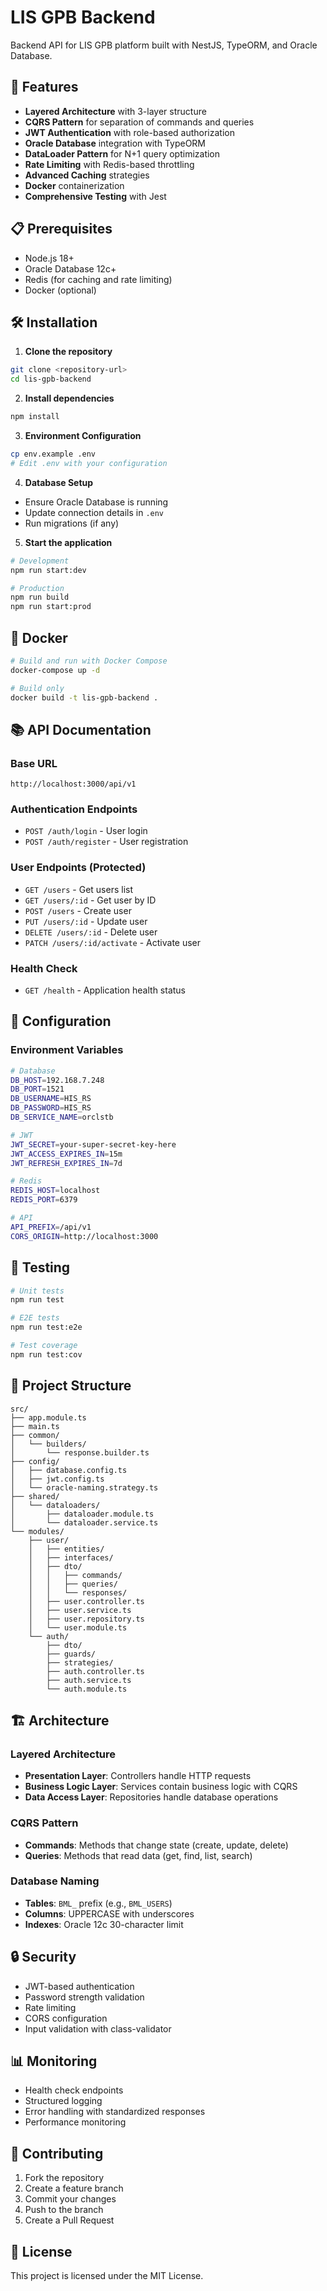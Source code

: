 # LIS GPB Backend

Backend API for LIS GPB platform built with NestJS, TypeORM, and Oracle Database.

## 🚀 Features

- **Layered Architecture** with 3-layer structure
- **CQRS Pattern** for separation of commands and queries
- **JWT Authentication** with role-based authorization
- **Oracle Database** integration with TypeORM
- **DataLoader Pattern** for N+1 query optimization
- **Rate Limiting** with Redis-based throttling
- **Advanced Caching** strategies
- **Docker** containerization
- **Comprehensive Testing** with Jest

## 📋 Prerequisites

- Node.js 18+
- Oracle Database 12c+
- Redis (for caching and rate limiting)
- Docker (optional)

## 🛠️ Installation

1. **Clone the repository**
```bash
git clone <repository-url>
cd lis-gpb-backend
```

2. **Install dependencies**
```bash
npm install
```

3. **Environment Configuration**
```bash
cp env.example .env
# Edit .env with your configuration
```

4. **Database Setup**
- Ensure Oracle Database is running
- Update connection details in `.env`
- Run migrations (if any)

5. **Start the application**
```bash
# Development
npm run start:dev

# Production
npm run build
npm run start:prod
```

## 🐳 Docker

```bash
# Build and run with Docker Compose
docker-compose up -d

# Build only
docker build -t lis-gpb-backend .
```

## 📚 API Documentation

### Base URL
```
http://localhost:3000/api/v1
```

### Authentication Endpoints
- `POST /auth/login` - User login
- `POST /auth/register` - User registration

### User Endpoints (Protected)
- `GET /users` - Get users list
- `GET /users/:id` - Get user by ID
- `POST /users` - Create user
- `PUT /users/:id` - Update user
- `DELETE /users/:id` - Delete user
- `PATCH /users/:id/activate` - Activate user

### Health Check
- `GET /health` - Application health status

## 🔧 Configuration

### Environment Variables
```bash
# Database
DB_HOST=192.168.7.248
DB_PORT=1521
DB_USERNAME=HIS_RS
DB_PASSWORD=HIS_RS
DB_SERVICE_NAME=orclstb

# JWT
JWT_SECRET=your-super-secret-key-here
JWT_ACCESS_EXPIRES_IN=15m
JWT_REFRESH_EXPIRES_IN=7d

# Redis
REDIS_HOST=localhost
REDIS_PORT=6379

# API
API_PREFIX=/api/v1
CORS_ORIGIN=http://localhost:3000
```

## 🧪 Testing

```bash
# Unit tests
npm run test

# E2E tests
npm run test:e2e

# Test coverage
npm run test:cov
```

## 📁 Project Structure

```
src/
├── app.module.ts
├── main.ts
├── common/
│   └── builders/
│       └── response.builder.ts
├── config/
│   ├── database.config.ts
│   ├── jwt.config.ts
│   └── oracle-naming.strategy.ts
├── shared/
│   └── dataloaders/
│       ├── dataloader.module.ts
│       └── dataloader.service.ts
└── modules/
    ├── user/
    │   ├── entities/
    │   ├── interfaces/
    │   ├── dto/
    │   │   ├── commands/
    │   │   ├── queries/
    │   │   └── responses/
    │   ├── user.controller.ts
    │   ├── user.service.ts
    │   ├── user.repository.ts
    │   └── user.module.ts
    └── auth/
        ├── dto/
        ├── guards/
        ├── strategies/
        ├── auth.controller.ts
        ├── auth.service.ts
        └── auth.module.ts
```

## 🏗️ Architecture

### Layered Architecture
- **Presentation Layer**: Controllers handle HTTP requests
- **Business Logic Layer**: Services contain business logic with CQRS
- **Data Access Layer**: Repositories handle database operations

### CQRS Pattern
- **Commands**: Methods that change state (create, update, delete)
- **Queries**: Methods that read data (get, find, list, search)

### Database Naming
- **Tables**: `BML_` prefix (e.g., `BML_USERS`)
- **Columns**: UPPERCASE with underscores
- **Indexes**: Oracle 12c 30-character limit

## 🔒 Security

- JWT-based authentication
- Password strength validation
- Rate limiting
- CORS configuration
- Input validation with class-validator

## 📊 Monitoring

- Health check endpoints
- Structured logging
- Error handling with standardized responses
- Performance monitoring

## 🤝 Contributing

1. Fork the repository
2. Create a feature branch
3. Commit your changes
4. Push to the branch
5. Create a Pull Request

## 📄 License

This project is licensed under the MIT License.
